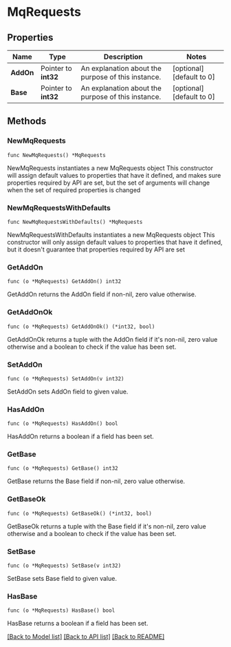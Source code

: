 # MqRequests

## Properties

Name | Type | Description | Notes
------------ | ------------- | ------------- | -------------
**AddOn** | Pointer to **int32** | An explanation about the purpose of this instance. | [optional] [default to 0]
**Base** | Pointer to **int32** | An explanation about the purpose of this instance. | [optional] [default to 0]

## Methods

### NewMqRequests

`func NewMqRequests() *MqRequests`

NewMqRequests instantiates a new MqRequests object
This constructor will assign default values to properties that have it defined,
and makes sure properties required by API are set, but the set of arguments
will change when the set of required properties is changed

### NewMqRequestsWithDefaults

`func NewMqRequestsWithDefaults() *MqRequests`

NewMqRequestsWithDefaults instantiates a new MqRequests object
This constructor will only assign default values to properties that have it defined,
but it doesn't guarantee that properties required by API are set

### GetAddOn

`func (o *MqRequests) GetAddOn() int32`

GetAddOn returns the AddOn field if non-nil, zero value otherwise.

### GetAddOnOk

`func (o *MqRequests) GetAddOnOk() (*int32, bool)`

GetAddOnOk returns a tuple with the AddOn field if it's non-nil, zero value otherwise
and a boolean to check if the value has been set.

### SetAddOn

`func (o *MqRequests) SetAddOn(v int32)`

SetAddOn sets AddOn field to given value.

### HasAddOn

`func (o *MqRequests) HasAddOn() bool`

HasAddOn returns a boolean if a field has been set.

### GetBase

`func (o *MqRequests) GetBase() int32`

GetBase returns the Base field if non-nil, zero value otherwise.

### GetBaseOk

`func (o *MqRequests) GetBaseOk() (*int32, bool)`

GetBaseOk returns a tuple with the Base field if it's non-nil, zero value otherwise
and a boolean to check if the value has been set.

### SetBase

`func (o *MqRequests) SetBase(v int32)`

SetBase sets Base field to given value.

### HasBase

`func (o *MqRequests) HasBase() bool`

HasBase returns a boolean if a field has been set.


[[Back to Model list]](../README.md#documentation-for-models) [[Back to API list]](../README.md#documentation-for-api-endpoints) [[Back to README]](../README.md)


